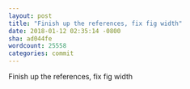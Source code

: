```yaml
---
layout: post
title: "Finish up the references, fix fig width"
date: 2018-01-12 02:35:14 -0800
sha: ad044fe
wordcount: 25558
categories: commit
---
```

Finish up the references, fix fig width
